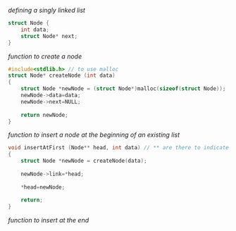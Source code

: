 _defining a singly linked list_
```c
struct Node {
	int data;
	struct Node* next;
}
```

_function to create a node_
```c
#include<stdlib.h> // to use malloc
struct Node* createNode (int data)
{
	struct Node *newNode = (struct Node*)malloc(sizeof(struct Node));
	newNode->data=data;
	newNode->next=NULL;
	
	return newNode;
}
```

_function to insert a node at the beginning of an existing list_
```c
void insertAtFirst (Node** head, int data) // ** are there to indicate a pointer of a pointer
{
	struct Node *newNode = createNode(data);
	
	newNode->link=*head;
	
	*head=newNode;
	
	return;
}
```

_function to insert at the end_
```c
```